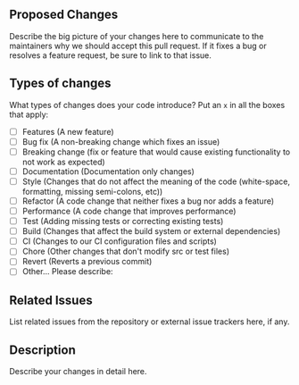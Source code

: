 ## Proposed Changes
Describe the big picture of your changes here to communicate to the maintainers why we should accept this pull request. If it fixes a bug or resolves a feature request, be sure to link to that issue.

## Types of changes
What types of changes does your code introduce? Put an `x` in all the boxes that apply:
- [ ] Features (A new feature)
- [ ] Bug fix (A non-breaking change which fixes an issue)
- [ ] Breaking change (fix or feature that would cause existing functionality to not work as expected)
- [ ] Documentation (Documentation only changes)
- [ ] Style (Changes that do not affect the meaning of the code (white-space, formatting, missing semi-colons, etc))
- [ ] Refactor (A code change that neither fixes a bug nor adds a feature)
- [ ] Performance (A code change that improves performance)
- [ ] Test (Adding missing tests or correcting existing tests)
- [ ] Build (Changes that affect the build system or external dependencies)
- [ ] CI (Changes to our CI configuration files and scripts)
- [ ] Chore (Other changes that don't modify src or test files)
- [ ] Revert (Reverts a previous commit)
- [ ] Other... Please describe:

## Related Issues
List related issues from the repository or external issue trackers here, if any.

## Description
Describe your changes in detail here.